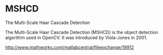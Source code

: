 MSHCD
=====

The Multi-Scale Haar Cascade Detection

The Multi-Scale Haar Cascade Detection (MSHCD) is the object
detection algorithm used in OpenCV. It was introduced by
Viola-Jones in 2001.

http://www.mathworks.com/matlabcentral/fileexchange/19912


